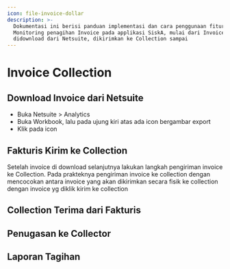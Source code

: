 ```yaml
---
icon: file-invoice-dollar
description: >-
  Dokumentasi ini berisi panduan implementasi dan cara penggunaan fitur
  Monitoring penagihan Invoice pada applikasi SiskA, mulai dari Invoice
  didownload dari Netsuite, dikirimkan ke Collection sampai
---
```


# Invoice Collection

## Download Invoice dari Netsuite

* Buka Netsuite > Analytics
* Buka Workbook, lalu pada ujung kiri atas ada icon bergambar export
* Klik pada icon



## Fakturis Kirim ke Collection

Setelah invoice di download selanjutnya lakukan langkah pengiriman invoice ke Collection. Pada prakteknya pengiriman invoice ke collection dengan mencocokan antara invoice yang akan dikirimkan secara fisik ke collection dengan invoice yg diklik kirim ke collection&#x20;

## Collection Terima dari Fakturis



## Penugasan ke Collector



## Laporan Tagihan











